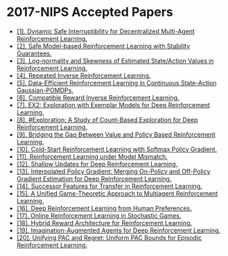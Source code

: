 # 2017-NIPS Accepted Papers

 - [[1]. Dynamic Safe Interruptibility for Decentralized Multi-Agent Reinforcement Learning.](https://proceedings.neurips.cc/paper/2017/hash/812b4ba287f5ee0bc9d43bbf5bbe87fb-Abstract.html)
 - [[2]. Safe Model-based Reinforcement Learning with Stability Guarantees.](https://proceedings.neurips.cc/paper/2017/hash/766ebcd59621e305170616ba3d3dac32-Abstract.html)
 - [[3]. Log-normality and Skewness of Estimated State/Action Values in Reinforcement Learning.](https://proceedings.neurips.cc/paper/2017/hash/69a5b5995110b36a9a347898d97a610e-Abstract.html)
 - [[4]. Repeated Inverse Reinforcement Learning.](https://proceedings.neurips.cc/paper/2017/hash/8ce6790cc6a94e65f17f908f462fae85-Abstract.html)
 - [[5]. Data-Efficient Reinforcement Learning in Continuous State-Action Gaussian-POMDPs.](https://proceedings.neurips.cc/paper/2017/hash/5eac43aceba42c8757b54003a58277b5-Abstract.html)
 - [[6]. Compatible Reward Inverse Reinforcement Learning.](https://proceedings.neurips.cc/paper/2017/hash/e6d8545daa42d5ced125a4bf747b3688-Abstract.html)
 - [[7]. EX2: Exploration with Exemplar Models for Deep Reinforcement Learning.](https://proceedings.neurips.cc/paper/2017/hash/1baff70e2669e8376347efd3a874a341-Abstract.html)
 - [[8]. #Exploration: A Study of Count-Based Exploration for Deep Reinforcement Learning.](https://proceedings.neurips.cc/paper/2017/hash/3a20f62a0af1aa152670bab3c602feed-Abstract.html)
 - [[9]. Bridging the Gap Between Value and Policy Based Reinforcement Learning.](https://proceedings.neurips.cc/paper/2017/hash/facf9f743b083008a894eee7baa16469-Abstract.html)
 - [[10]. Cold-Start Reinforcement Learning with Softmax Policy Gradient.](https://proceedings.neurips.cc/paper/2017/hash/faafda66202d234463057972460c04f5-Abstract.html)
 - [[11]. Reinforcement Learning under Model Mismatch.](https://proceedings.neurips.cc/paper/2017/hash/84c6494d30851c63a55cdb8cb047fadd-Abstract.html)
 - [[12]. Shallow Updates for Deep Reinforcement Learning.](https://proceedings.neurips.cc/paper/2017/hash/393c55aea738548df743a186d15f3bef-Abstract.html)
 - [[13]. Interpolated Policy Gradient: Merging On-Policy and Off-Policy Gradient Estimation for Deep Reinforcement Learning.](https://proceedings.neurips.cc/paper/2017/hash/a1d7311f2a312426d710e1c617fcbc8c-Abstract.html)
 - [[14]. Successor Features for Transfer in Reinforcement Learning.](https://proceedings.neurips.cc/paper/2017/hash/350db081a661525235354dd3e19b8c05-Abstract.html)
 - [[15]. A Unified Game-Theoretic Approach to Multiagent Reinforcement Learning.](https://proceedings.neurips.cc/paper/2017/hash/3323fe11e9595c09af38fe67567a9394-Abstract.html)
 - [[16]. Deep Reinforcement Learning from Human Preferences.](https://proceedings.neurips.cc/paper/2017/hash/d5e2c0adad503c91f91df240d0cd4e49-Abstract.html)
 - [[17]. Online Reinforcement Learning in Stochastic Games.](https://proceedings.neurips.cc/paper/2017/hash/36e729ec173b94133d8fa552e4029f8b-Abstract.html)
 - [[18]. Hybrid Reward Architecture for Reinforcement Learning.](https://proceedings.neurips.cc/paper/2017/hash/1264a061d82a2edae1574b07249800d6-Abstract.html)
 - [[19]. Imagination-Augmented Agents for Deep Reinforcement Learning.](https://proceedings.neurips.cc/paper/2017/hash/9e82757e9a1c12cb710ad680db11f6f1-Abstract.html)
 - [[20]. Unifying PAC and Regret: Uniform PAC Bounds for Episodic Reinforcement Learning.](https://proceedings.neurips.cc/paper/2017/hash/17d8da815fa21c57af9829fb0a869602-Abstract.html)
